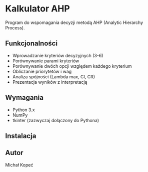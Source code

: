 # Kalkulator AHP

Program do wspomagania decyzji metodą AHP (Analytic Hierarchy Process).

## Funkcjonalności

- Wprowadzanie kryteriów decyzyjnych (3-6)
- Porównywanie parami kryteriów
- Porównywanie dwóch opcji względem każdego kryterium
- Obliczanie priorytetów i wag
- Analiza spójności (Lambda max, CI, CR)
- Prezentacja wyników z interpretacją

## Wymagania

- Python 3.x
- NumPy
- tkinter (zazwyczaj dołączony do Pythona)

## Instalacja


## Autor

Michał Kopeć
